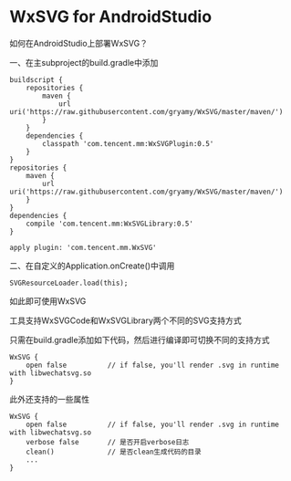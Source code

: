 # WxSVG for AndroidStudio
如何在AndroidStudio上部署WxSVG？

一、在主subproject的build.gradle中添加

    buildscript {
        repositories {
            maven {
                url uri('https://raw.githubusercontent.com/gryamy/WxSVG/master/maven/')
            }
        }
        dependencies {
            classpath 'com.tencent.mm:WxSVGPlugin:0.5'
        }
    }
    repositories {
        maven {
            url uri('https://raw.githubusercontent.com/gryamy/WxSVG/master/maven/')
        }
    }
    dependencies {
        compile 'com.tencent.mm:WxSVGLibrary:0.5'
    }

    apply plugin: 'com.tencent.mm.WxSVG'

二、在自定义的Application.onCreate()中调用

    SVGResourceLoader.load(this);

如此即可使用WxSVG

工具支持WxSVGCode和WxSVGLibrary两个不同的SVG支持方式

只需在build.gradle添加如下代码，然后进行编译即可切换不同的支持方式

    WxSVG {
        open false   		// if false, you'll render .svg in runtime with libwechatsvg.so
    }

此外还支持的一些属性

    WxSVG {
        open false   		// if false, you'll render .svg in runtime with libwechatsvg.so
        verbose false		// 是否开启verbose日志
        clean()				// 是否clean生成代码的目录
        ...
    }
